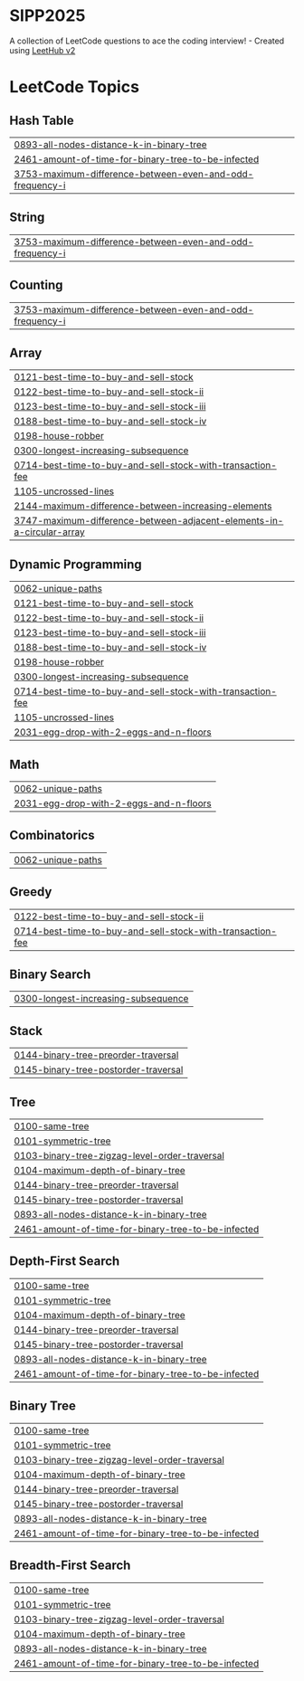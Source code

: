 # SIPP2025
A collection of LeetCode questions to ace the coding interview! - Created using [LeetHub v2](https://github.com/arunbhardwaj/LeetHub-2.0)

<!---LeetCode Topics Start-->
# LeetCode Topics
## Hash Table
|  |
| ------- |
| [0893-all-nodes-distance-k-in-binary-tree](https://github.com/sarthakshishodia20/SIPP2025/tree/master/0893-all-nodes-distance-k-in-binary-tree) |
| [2461-amount-of-time-for-binary-tree-to-be-infected](https://github.com/sarthakshishodia20/SIPP2025/tree/master/2461-amount-of-time-for-binary-tree-to-be-infected) |
| [3753-maximum-difference-between-even-and-odd-frequency-i](https://github.com/sarthakshishodia20/SIPP2025/tree/master/3753-maximum-difference-between-even-and-odd-frequency-i) |
## String
|  |
| ------- |
| [3753-maximum-difference-between-even-and-odd-frequency-i](https://github.com/sarthakshishodia20/SIPP2025/tree/master/3753-maximum-difference-between-even-and-odd-frequency-i) |
## Counting
|  |
| ------- |
| [3753-maximum-difference-between-even-and-odd-frequency-i](https://github.com/sarthakshishodia20/SIPP2025/tree/master/3753-maximum-difference-between-even-and-odd-frequency-i) |
## Array
|  |
| ------- |
| [0121-best-time-to-buy-and-sell-stock](https://github.com/sarthakshishodia20/SIPP2025/tree/master/0121-best-time-to-buy-and-sell-stock) |
| [0122-best-time-to-buy-and-sell-stock-ii](https://github.com/sarthakshishodia20/SIPP2025/tree/master/0122-best-time-to-buy-and-sell-stock-ii) |
| [0123-best-time-to-buy-and-sell-stock-iii](https://github.com/sarthakshishodia20/SIPP2025/tree/master/0123-best-time-to-buy-and-sell-stock-iii) |
| [0188-best-time-to-buy-and-sell-stock-iv](https://github.com/sarthakshishodia20/SIPP2025/tree/master/0188-best-time-to-buy-and-sell-stock-iv) |
| [0198-house-robber](https://github.com/sarthakshishodia20/SIPP2025/tree/master/0198-house-robber) |
| [0300-longest-increasing-subsequence](https://github.com/sarthakshishodia20/SIPP2025/tree/master/0300-longest-increasing-subsequence) |
| [0714-best-time-to-buy-and-sell-stock-with-transaction-fee](https://github.com/sarthakshishodia20/SIPP2025/tree/master/0714-best-time-to-buy-and-sell-stock-with-transaction-fee) |
| [1105-uncrossed-lines](https://github.com/sarthakshishodia20/SIPP2025/tree/master/1105-uncrossed-lines) |
| [2144-maximum-difference-between-increasing-elements](https://github.com/sarthakshishodia20/SIPP2025/tree/master/2144-maximum-difference-between-increasing-elements) |
| [3747-maximum-difference-between-adjacent-elements-in-a-circular-array](https://github.com/sarthakshishodia20/SIPP2025/tree/master/3747-maximum-difference-between-adjacent-elements-in-a-circular-array) |
## Dynamic Programming
|  |
| ------- |
| [0062-unique-paths](https://github.com/sarthakshishodia20/SIPP2025/tree/master/0062-unique-paths) |
| [0121-best-time-to-buy-and-sell-stock](https://github.com/sarthakshishodia20/SIPP2025/tree/master/0121-best-time-to-buy-and-sell-stock) |
| [0122-best-time-to-buy-and-sell-stock-ii](https://github.com/sarthakshishodia20/SIPP2025/tree/master/0122-best-time-to-buy-and-sell-stock-ii) |
| [0123-best-time-to-buy-and-sell-stock-iii](https://github.com/sarthakshishodia20/SIPP2025/tree/master/0123-best-time-to-buy-and-sell-stock-iii) |
| [0188-best-time-to-buy-and-sell-stock-iv](https://github.com/sarthakshishodia20/SIPP2025/tree/master/0188-best-time-to-buy-and-sell-stock-iv) |
| [0198-house-robber](https://github.com/sarthakshishodia20/SIPP2025/tree/master/0198-house-robber) |
| [0300-longest-increasing-subsequence](https://github.com/sarthakshishodia20/SIPP2025/tree/master/0300-longest-increasing-subsequence) |
| [0714-best-time-to-buy-and-sell-stock-with-transaction-fee](https://github.com/sarthakshishodia20/SIPP2025/tree/master/0714-best-time-to-buy-and-sell-stock-with-transaction-fee) |
| [1105-uncrossed-lines](https://github.com/sarthakshishodia20/SIPP2025/tree/master/1105-uncrossed-lines) |
| [2031-egg-drop-with-2-eggs-and-n-floors](https://github.com/sarthakshishodia20/SIPP2025/tree/master/2031-egg-drop-with-2-eggs-and-n-floors) |
## Math
|  |
| ------- |
| [0062-unique-paths](https://github.com/sarthakshishodia20/SIPP2025/tree/master/0062-unique-paths) |
| [2031-egg-drop-with-2-eggs-and-n-floors](https://github.com/sarthakshishodia20/SIPP2025/tree/master/2031-egg-drop-with-2-eggs-and-n-floors) |
## Combinatorics
|  |
| ------- |
| [0062-unique-paths](https://github.com/sarthakshishodia20/SIPP2025/tree/master/0062-unique-paths) |
## Greedy
|  |
| ------- |
| [0122-best-time-to-buy-and-sell-stock-ii](https://github.com/sarthakshishodia20/SIPP2025/tree/master/0122-best-time-to-buy-and-sell-stock-ii) |
| [0714-best-time-to-buy-and-sell-stock-with-transaction-fee](https://github.com/sarthakshishodia20/SIPP2025/tree/master/0714-best-time-to-buy-and-sell-stock-with-transaction-fee) |
## Binary Search
|  |
| ------- |
| [0300-longest-increasing-subsequence](https://github.com/sarthakshishodia20/SIPP2025/tree/master/0300-longest-increasing-subsequence) |
## Stack
|  |
| ------- |
| [0144-binary-tree-preorder-traversal](https://github.com/sarthakshishodia20/SIPP2025/tree/master/0144-binary-tree-preorder-traversal) |
| [0145-binary-tree-postorder-traversal](https://github.com/sarthakshishodia20/SIPP2025/tree/master/0145-binary-tree-postorder-traversal) |
## Tree
|  |
| ------- |
| [0100-same-tree](https://github.com/sarthakshishodia20/SIPP2025/tree/master/0100-same-tree) |
| [0101-symmetric-tree](https://github.com/sarthakshishodia20/SIPP2025/tree/master/0101-symmetric-tree) |
| [0103-binary-tree-zigzag-level-order-traversal](https://github.com/sarthakshishodia20/SIPP2025/tree/master/0103-binary-tree-zigzag-level-order-traversal) |
| [0104-maximum-depth-of-binary-tree](https://github.com/sarthakshishodia20/SIPP2025/tree/master/0104-maximum-depth-of-binary-tree) |
| [0144-binary-tree-preorder-traversal](https://github.com/sarthakshishodia20/SIPP2025/tree/master/0144-binary-tree-preorder-traversal) |
| [0145-binary-tree-postorder-traversal](https://github.com/sarthakshishodia20/SIPP2025/tree/master/0145-binary-tree-postorder-traversal) |
| [0893-all-nodes-distance-k-in-binary-tree](https://github.com/sarthakshishodia20/SIPP2025/tree/master/0893-all-nodes-distance-k-in-binary-tree) |
| [2461-amount-of-time-for-binary-tree-to-be-infected](https://github.com/sarthakshishodia20/SIPP2025/tree/master/2461-amount-of-time-for-binary-tree-to-be-infected) |
## Depth-First Search
|  |
| ------- |
| [0100-same-tree](https://github.com/sarthakshishodia20/SIPP2025/tree/master/0100-same-tree) |
| [0101-symmetric-tree](https://github.com/sarthakshishodia20/SIPP2025/tree/master/0101-symmetric-tree) |
| [0104-maximum-depth-of-binary-tree](https://github.com/sarthakshishodia20/SIPP2025/tree/master/0104-maximum-depth-of-binary-tree) |
| [0144-binary-tree-preorder-traversal](https://github.com/sarthakshishodia20/SIPP2025/tree/master/0144-binary-tree-preorder-traversal) |
| [0145-binary-tree-postorder-traversal](https://github.com/sarthakshishodia20/SIPP2025/tree/master/0145-binary-tree-postorder-traversal) |
| [0893-all-nodes-distance-k-in-binary-tree](https://github.com/sarthakshishodia20/SIPP2025/tree/master/0893-all-nodes-distance-k-in-binary-tree) |
| [2461-amount-of-time-for-binary-tree-to-be-infected](https://github.com/sarthakshishodia20/SIPP2025/tree/master/2461-amount-of-time-for-binary-tree-to-be-infected) |
## Binary Tree
|  |
| ------- |
| [0100-same-tree](https://github.com/sarthakshishodia20/SIPP2025/tree/master/0100-same-tree) |
| [0101-symmetric-tree](https://github.com/sarthakshishodia20/SIPP2025/tree/master/0101-symmetric-tree) |
| [0103-binary-tree-zigzag-level-order-traversal](https://github.com/sarthakshishodia20/SIPP2025/tree/master/0103-binary-tree-zigzag-level-order-traversal) |
| [0104-maximum-depth-of-binary-tree](https://github.com/sarthakshishodia20/SIPP2025/tree/master/0104-maximum-depth-of-binary-tree) |
| [0144-binary-tree-preorder-traversal](https://github.com/sarthakshishodia20/SIPP2025/tree/master/0144-binary-tree-preorder-traversal) |
| [0145-binary-tree-postorder-traversal](https://github.com/sarthakshishodia20/SIPP2025/tree/master/0145-binary-tree-postorder-traversal) |
| [0893-all-nodes-distance-k-in-binary-tree](https://github.com/sarthakshishodia20/SIPP2025/tree/master/0893-all-nodes-distance-k-in-binary-tree) |
| [2461-amount-of-time-for-binary-tree-to-be-infected](https://github.com/sarthakshishodia20/SIPP2025/tree/master/2461-amount-of-time-for-binary-tree-to-be-infected) |
## Breadth-First Search
|  |
| ------- |
| [0100-same-tree](https://github.com/sarthakshishodia20/SIPP2025/tree/master/0100-same-tree) |
| [0101-symmetric-tree](https://github.com/sarthakshishodia20/SIPP2025/tree/master/0101-symmetric-tree) |
| [0103-binary-tree-zigzag-level-order-traversal](https://github.com/sarthakshishodia20/SIPP2025/tree/master/0103-binary-tree-zigzag-level-order-traversal) |
| [0104-maximum-depth-of-binary-tree](https://github.com/sarthakshishodia20/SIPP2025/tree/master/0104-maximum-depth-of-binary-tree) |
| [0893-all-nodes-distance-k-in-binary-tree](https://github.com/sarthakshishodia20/SIPP2025/tree/master/0893-all-nodes-distance-k-in-binary-tree) |
| [2461-amount-of-time-for-binary-tree-to-be-infected](https://github.com/sarthakshishodia20/SIPP2025/tree/master/2461-amount-of-time-for-binary-tree-to-be-infected) |
<!---LeetCode Topics End-->
